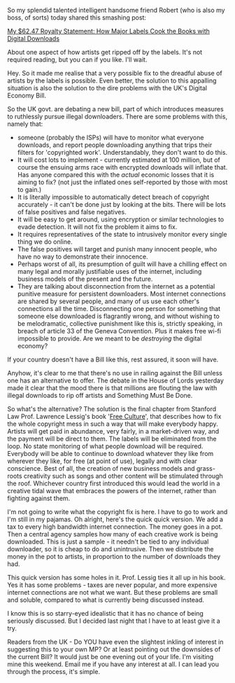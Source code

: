<!--
.. title: [SOLVED]UK Digital Economy Bill
.. slug: solveduk-digital-economy-bill
.. date: 2009-12-03 10:04:59-06:00
.. tags: geek,imho,python
.. link: 
.. description: 
.. type: text
-->


So my splendid talented intelligent handsome friend Robert (who is also
my boss, of sorts) today shared this smashing post:

[My \$62.47 Royalty Statement: How Major Labels Cook the Books with
Digital
Downloads](http://gizmodo.com/5417318/my-6247-royalty-statement-how-major-labels-cook-the-books-with-digital-downloads)

About one aspect of how artists get ripped off by the labels. It's not
required reading, but you can if you like. I'll wait.

Hey. So it made me realise that a very possible fix to the dreadful
abuse of artists by the labels is possible. Even better, the solution to
this appalling situation is also the solution to the dire problems with
the UK's Digital Economy Bill.

So the UK govt. are debating a new bill, part of which introduces
measures to ruthlessly pursue illegal downloaders. There are some
problems with this, namely that:

-   someone (probably the ISPs) will have to monitor what everyone
    downloads, and report people downloading anything that trips their
    filters for 'copyrighted work'. Understandably, they don't want to
    do this.
-   It will cost lots to implement - currently estimated at 100
    million, but of course the ensuing arms race with encrypted
    downloads will inflate that. Has anyone compared this with the
    *actual* economic losses that it is aiming to fix? (not just the
    inflated ones self-reported by those with most to gain.)
-   It is literally impossible to automatically detect breach of
    copyright accurately - it can't be done just by looking at the bits.
    There will be lots of false positives and false negatives.
-   It will be easy to get around, using encryption or similar
    technologies to evade detection. It will not fix the problem it aims
    to fix.
-   It requires representatives of the state to intrusively monitor
    every single thing we do online.
-   The false positives will target and punish many innocent people,
    who have no way to demonstrate their innocence.
-   Perhaps worst of all, its presumption of guilt will have a chilling
    effect on many legal and morally justifiable uses of the internet,
    including business models of the present and the future.
-   They are talking about disconnection from the internet as a
    potential punitive measure for persistent downloaders. Most internet
    connections are shared by several people, and many of us use each
    other's connections all the time. Disconnecting one person for
    something that someone else downloaded is flagrantly wrong, and
    without wishing to be melodramatic, collective punishment like this
    is, strictly speaking, in breach of article 33 of the Geneva
    Convention. Plus it makes free wi-fi impossible to provide. Are we
    meant to be *destroying* the digital economy?

If your country doesn't have a Bill like this, rest assured, it soon
will have.

Anyhow, it's clear to me that there's no use in railing against the Bill
unless one has an alternative to offer. The debate in the House of Lords
yesterday made it clear that the mood there is that millions are
flouting the law with illegal downloads to rip off artists and Something
Must Be Done.

So what's the alternative? The solution is the final chapter from
Stanford Law Prof. Lawrence Lessig's book '[Free
Culture](http://www.amazon.co.uk/Free-Culture-Nature-Future-Creativity/dp/0143034650)',
that describes how to fix the whole copyright mess in such a way that
will make everybody happy. Artists will get paid in abundance, very
fairly, in a market-driven way, and the payment will be direct to them.
The labels will be eliminated from the loop. No state monitoring of what
people download will be required. Everybody will be able to continue to
download whatever they like from wherever they like, for free (at point
of use), legally and with clear conscience. Best of all, the creation of
new business models and grass-roots creativity such as songs and other
content will be stimulated through the roof. Whichever country first
introduced this would lead the world in a creative tidal wave that
embraces the powers of the internet, rather than fighting against them.

I'm not going to write what the copyright fix is here. I have to go to
work and I'm still in my pajamas. Oh alright, here's the quick quick
version. We add a tax to every high bandwidth internet connection. The
money goes in a pot. Then a central agency samples how many of each
creative work is being downloaded. This is just a sample - it needn't be
tied to any individual downloader, so it is cheap to do and unintrusive.
Then we distribute the money in the pot to artists, in proportion to the
number of downloads they had.

This quick version has some holes in it. Prof. Lessig ties it all up in
his book. Yes it has some problems - taxes are never popular, and more
expensive internet connections are not what we want. But these problems
are small and soluble, compared to what is currently being discussed
instead.

I know this is so starry-eyed idealistic that it has no chance of being
seriously discussed. But I decided last night that I have to at least
give it a try.

Readers from the UK - Do YOU have even the slightest inkling of
interest in suggesting this to your own MP? Or at least pointing out the
downsides of the current Bill? It would just be one evening out of your
life. I'm visiting mine this weekend. Email me if you have any interest
at all. I can lead you through the process, it's simple.
